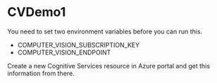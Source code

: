 # CVDemo1
You need to set two environment variables before you can run this.

* COMPUTER_VISION_SUBSCRIPTION_KEY
* COMPUTER_VISION_ENDPOINT

Create a new Cognitive Services resource in Azure portal and get this information from there.
